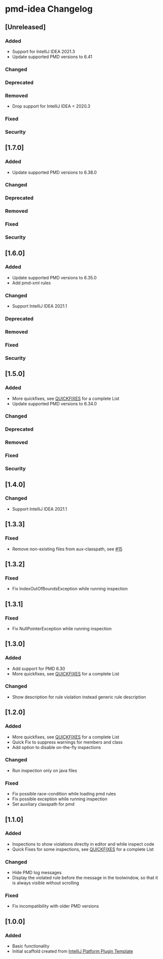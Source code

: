 <!-- Keep a Changelog guide -> https://keepachangelog.com -->

# pmd-idea Changelog

## [Unreleased]
### Added
- Support for IntelliJ IDEA 2021.3
- Update supported PMD versions to 6.41

### Changed

### Deprecated

### Removed
- Drop support for IntelliJ IDEA < 2020.3

### Fixed

### Security
## [1.7.0]
### Added
- Update supported PMD versions to 6.38.0

### Changed

### Deprecated

### Removed

### Fixed

### Security
## [1.6.0]
### Added
- Update supported PMD versions to 6.35.0
- Add pmd-xml rules

### Changed
- Support IntelliJ IDEA 2021.1

### Deprecated

### Removed

### Fixed

### Security
## [1.5.0]
### Added
- More quickfixes, see [QUICKFIXES](https://github.com/ybroeker/pmd-idea/blob/main/QUICKFIXES.md) for a complete List
- Update supported PMD versions to 6.34.0

### Changed

### Deprecated

### Removed

### Fixed

### Security
## [1.4.0]
### Changed
- Support IntelliJ IDEA 2021.1

## [1.3.3]
### Fixed
- Remove non-existing files from aux-classpath, see [#15](https://github.com/ybroeker/pmd-idea/issues/15)  

## [1.3.2]
### Fixed
- Fix IndexOutOfBoundsException while running inspection

## [1.3.1]
### Fixed
- Fix NullPointerException while running inspection

## [1.3.0]
### Added
- Add support for PMD 6.30
- More quickfixes, see [QUICKFIXES](https://github.com/ybroeker/pmd-idea/blob/main/QUICKFIXES.md) for a complete List

### Changed
- Show description for rule violation instead generic rule description

## [1.2.0]
### Added
- More quickfixes, see [QUICKFIXES](https://github.com/ybroeker/pmd-idea/blob/main/QUICKFIXES.md) for a complete List
- Quick Fix to suppress warnings for members and class
- Add option to disable on-the-fly inspections

### Changed
- Run inspection only on java files

### Fixed
- Fix possible race-condition while loading pmd rules
- Fix possible exception while running inspection 
- Set auxiliary classpath for pmd

## [1.1.0]
### Added
- Inspections to show violations directly in editor and while inspect code
- Quick Fixes for some inspections, see [QUICKFIXES](https://github.com/ybroeker/pmd-idea/blob/main/QUICKFIXES.md) for a complete List

### Changed
- Hide PMD log messages
- Display the violated rule before the message in the toolwindow, so that it is always visible without scrolling

### Fixed
- Fix incompatibility with older PMD versions

## [1.0.0]
### Added
- Basic functionality
- Initial scaffold created from [IntelliJ Platform Plugin Template](https://github.com/JetBrains/intellij-platform-plugin-template)
